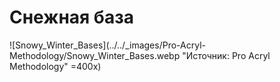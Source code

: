 # Снежная база

![Snowy_Winter_Bases](../../_images/Pro-Acryl-Methodology/Snowy_Winter_Bases.webp "Источник: Pro Acryl Methodology" =400x)